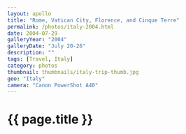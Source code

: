 ```yaml
---
layout: apollo
title: "Rome, Vatican City, Florence, and Cinque Terre"
permalink: /photos/italy-2004.html
date: 2004-07-29
galleryYear: "2004"
galleryDate: "July 20-26"
description: ""
tags: [Travel, Italy]
category: photos
thumbnail: thumbnails/italy-trip-thumb.jpg
geo: "Italy"
camera: "Canon PowerShot A40"
---
```


<h1>{{ page.title }}</h1>
